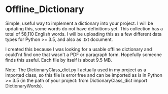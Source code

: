 # Offline_Dictionary
Simple, useful way to implement a dictionary into your project.
I will be updating this, some words do not have definitions yet.
This collection has a total of 58,110 English words.
I will be uploading this as a few different data types for Python >= 3.5, and also as .txt document.

I created this because I was looking for a usable offline dictionary and could'nt find one that wasn't a PDF or paragraph form.
Hopefully someone finds this useful. 
Each file by itself is about 9.5 MB.

Note: The DictionaryClass_dict.py I actually used in my project as a imported class, so this file is error free and can be imported as is in Python >= 3.5 (in the path of your project: from DictionaryClass_dict import DictionaryWords).
